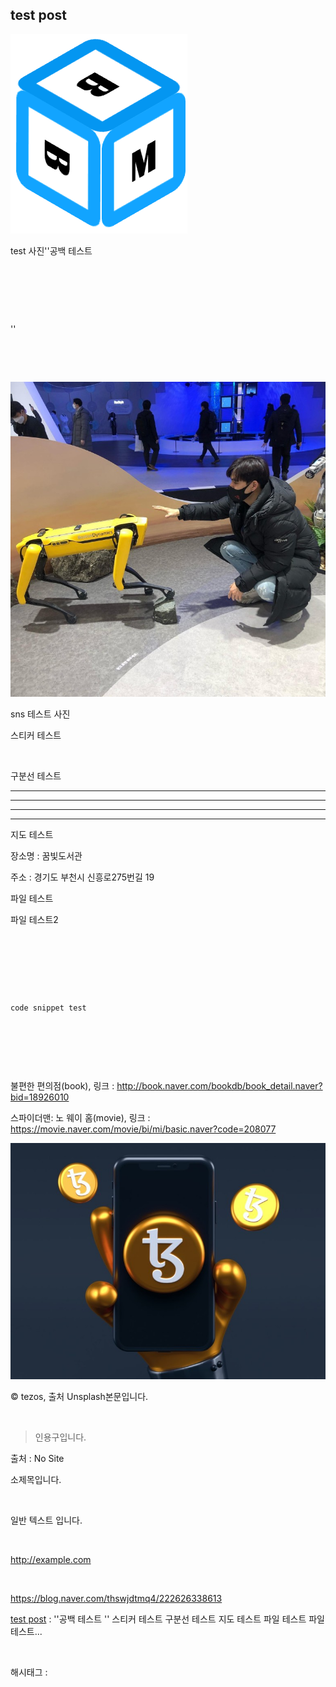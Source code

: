 ## test post

![0](./sources/0.png)

test 사진''공백 테스트

​

​

​

''

​

​

![1](./sources/1.png)

sns 테스트 사진​

스티커 테스트

​

구분선 테스트

---

---

---

---

지도 테스트

장소명 : 꿈빛도서관

주소 : 경기도 부천시 신흥로275번길 19

파일 테스트

파일 테스트2

​

​

​

```

code snippet test

```

​

​

​

불편한 편의점(book), 링크 : http://book.naver.com/bookdb/book_detail.naver?bid=18926010

스파이더맨: 노 웨이 홈(movie), 링크 : https://movie.naver.com/movie/bi/mi/basic.naver?code=208077

![2](./sources/2.png)

© tezos, 출처 Unsplash본문입니다.

​

> 인용구입니다.

출처 : No Site

소제목입니다.

​

일반 텍스트 입니다.

​

http://example.com

​

https://blog.naver.com/thswjdtmq4/222626338613

[test post](https://blog.naver.com/thswjdtmq4/222626338613) : ''공백 테스트 '' 스티커 테스트 구분선 테스트 지도 테스트 파일 테스트 파일 테스트...

​

 해시태그 : 